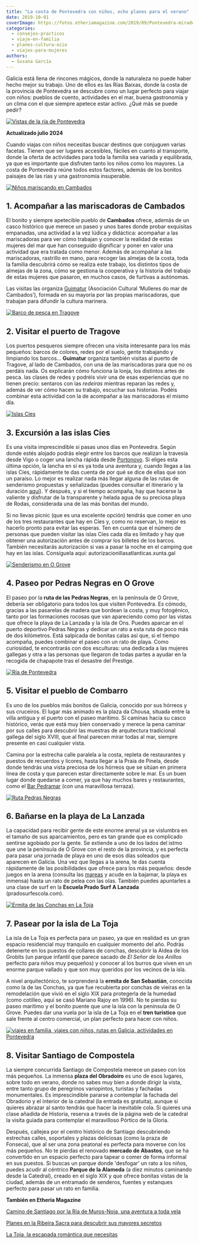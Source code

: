 ```yaml
---
title: "La costa de Pontevedra con niños, ocho planes para el verano"
date: 2019-10-01
coverImage: https://fotos.etheriamagazine.com/2019/09/Pontevedra-mirador-a-granxa.jpg
categories: 
  - consejos-practicos
  - viaje-en-familia
  - planes-cultura-ocio
  - viajes-para-mujeres
authors: 
  - Susana García
---
```


Galicia está llena de rincones mágicos, donde la naturaleza no puede haber hecho mejor 
su trabajo. Uno de ellos es las Rías Baixas, donde la costa de la provincia de 
Pontevedra se descubre como un lugar perfecto para viajar con niños: pueblos de cuento, 
actividades en el mar, buena gastronomía y un clima con el que siempre apetece estar 
activo. ¿Qué más se puede pedir? 

[![Vistas de la ría de Pontevedra](https://fotos.etheriamagazine.com/2019/09/Pontevedra-mirador-a-granxa.jpg "Mirador de A Granxa con vistas al pueblo de Raxó y a las bateas de mejillones de la ría de Pontevedra")](https://etheriamagazine.com/2019/10/01/8-planes-con-ninos-en-la-costa-de-pontevedra-la-toja/pontevedra-mirador-a-granxa/)

**Actualizado julio 2024** 

Cuando viajas con niños necesitas buscar destinos que conjuguen varias facetas. Tienen 
que ser lugares accesibles, fáciles en cuanto al transporte, donde la oferta de 
actividades para toda la familia sea variada y equilibrada, ya que es importante que 
disfruten tanto los niños como los mayores. La costa de Pontevedra reúne todos estos 
factores, además de los bonitos paisajes de las rías y una gastronomía insuperable. 

[![Niños mariscando en Cambados](https://fotos.etheriamagazine.com/2019/09/pontevedra-cambados-mariscadoras.jpg "Recogiendo almejas con las mariscadoras en la costa de Cambados")](https://etheriamagazine.com/2019/10/01/8-planes-con-ninos-en-la-costa-de-pontevedra-la-toja/pontevedra-cambados-mariscadoras/)

## 1\. Acompañar a las mariscadoras de Cambados

El bonito y siempre apetecible pueblo de **Cambados** ofrece, además de un casco 
histórico que merece un paseo y unos bares donde probar exquisitas empanadas, una 
actividad a la vez lúdica y didáctica: acompañar a las mariscadoras para ver cómo 
trabajan y conocer la realidad de estas mujeres del mar que han conseguido dignificar y 
poner en valor una actividad que era tratada como menor. Además de acompañar a las 
mariscadoras, rastrillo en mano, para recoger las almejas de la costa, toda la familia 
descubrirá cómo se realiza este trabajo, los distintos tipos de almejas de la zona, cómo 
se gestiona la cooperativa y la historia del trabajo de estas mujeres que pasaron, en 
muchos casos, de furtivas a autónomas. 

Las visitas las organiza [Guimatur](https://guimatur.org/es/) (Asociación Cultural 
‘Mulleres do mar de Cambados’), formada en su mayoría por las propias mariscadoras, que 
trabajan para difundir la cultura marinera. 

[![Barco de pesca en Tragove](https://fotos.etheriamagazine.com/2019/09/pontevedra-tragove-redeiras.jpg "Redeiras reparando las redes en el puerto de Tragove.")](https://etheriamagazine.com/2019/10/01/8-planes-con-ninos-en-la-costa-de-pontevedra-la-toja/pontevedra-tragove-redeiras/)

## 2\. Visitar el puerto de Tragove

Los puertos pesqueros siempre ofrecen una visita interesante para los más pequeños: 
barcos de colores, redes por el suelo, gente trabajando y limpiando los barcos… 
**Guimatur** organiza también visitas al puerto de Tragove, al lado de Cambados, con una 
de las mariscadoras para que no os perdáis nada. Os explicarán cómo funciona la lonja, 
los distintos artes de pesca. las clases de redes y podréis vivir una de esas 
experiencias que no tienen precio: sentaros con las _redeiras_ mientras reparan las 
redes y, además de ver cómo hacen su trabajo, escuchar sus historias. Podéis combinar 
esta actividad con la de acompañar a las mariscadoras el mismo día. 

[![Islas Cíes](https://fotos.etheriamagazine.com/2019/09/islas-cies.jpg "Vista de las islas Cíes con la Praia de Rodas al fondo.")](https://etheriamagazine.com/2019/10/01/8-planes-con-ninos-en-la-costa-de-pontevedra-la-toja/islas-cies-2/)

## 3\. Excursión a las islas Cíes

Es una visita imprescindible si pasas unos días en Pontevedra. Según donde estés alojado 
podrás elegir entre los barcos que realizan la travesía desde Vigo o coger una lancha 
rápida desde [Portonovo](https://www.crucerosdoulla.com/es/activities/islas-cies-desde-portonovo/). 
Si eliges esta última opción, la lancha en sí es ya toda una aventura y, cuando llegas a 
las islas Cíes, rápidamente te das cuenta de por qué se dice de ellas que son un 
paraíso. Lo mejor es realizar nada más llegar alguna de las rutas de senderismo 
propuestas y señalizadas (puedes consultar el itinerario y la duración [aquí](https://illasatlanticas.gal/gl/visita-o-parque/visita-cies)). 
Y después, y si el tiempo acompaña, hay que hacerse la valiente y disfrutar de la 
transparente y helada agua de su preciosa playa de Rodas, considerada una de las más 
bonitas del mundo. 

Si no llevas picnic (que es una excelente opción) tendrás que comer en uno de los tres 
restaurantes que hay en Cíes y, como no reservan, lo mejor es hacerlo pronto para evitar 
las esperas. Ten en cuenta que el número de personas que pueden visitar las islas Cíes 
cada día es limitado y hay que obtener una autorización antes de comprar los billetes de 
los barcos. También necesitarás autorización si vas a pasar la noche en el camping que 
hay en las islas. Consíguela aquí: autorizacionillasatlanticas.xunta.gal 

[![Senderismo en O Grove](https://fotos.etheriamagazine.com/2019/09/ogrove-ruta-pedras-negras.jpg "Mirador en la ruta de las Pedras Negras.")](https://etheriamagazine.com/2019/10/01/8-planes-con-ninos-en-la-costa-de-pontevedra-la-toja/ogrove-ruta-pedras-negras/)

## 4\. Paseo por Pedras Negras en O Grove

El paseo por la **ruta de las Pedras Negras**, en la península de O Grove, debería ser 
obligatorio para todos los que visiten Pontevedra. Es cómodo, gracias a las pasarelas de 
madera que bordean la costa, y muy fotogénico, tanto por las formaciones rocosas que van 
apareciendo como por las vistas que ofrece la playa de La Lanzada y la isla de Ons. 
Puedes aparcar en el puerto deportivo Pedras Negras y dedicar un rato a esta ruta de 
poco más de dos kilómetros. Está salpicada de bonitas calas así que, si el tiempo 
acompaña, puedes combinar el paseo con un rato de playa. Como curiosidad, te encontrarás 
con dos esculturas: una dedicada a las mujeres gallegas y otra a las personas que 
llegaron de todas partes a ayudar en la recogida de chapapote tras el desastre del 
Prestige. 

[![Ría de Pontevedra](https://fotos.etheriamagazine.com/2019/09/pontevedra-ria-combarro.jpg "Horreo en Combarro frente a la ría de Pontevedra.")](https://etheriamagazine.com/2019/10/01/8-planes-con-ninos-en-la-costa-de-pontevedra-la-toja/pontevedra-ria-combarro/)

## 5\. Visitar el pueblo de Combarro

Es uno de los pueblos más bonitos de Galicia, conocido por sus hórreos y sus cruceiros. 
El lugar más animado es la plaza da Chousa, situada entre la villa antigua y el puerto 
con el paseo marítimo. Si caminas hacia su casco histórico, verás que está muy bien 
conservado y merece la pena caminar por sus calles para descubrir las muestras de 
arquitectura tradicional gallega del siglo XVIII, que al final parecen mirar todas al 
mar, siempre presente en casi cualquier vista. 

Camina por la estrecha calle paralela a la costa, repleta de restaurantes y puestos de 
recuerdos y licores, hasta llegar a la Praia de Pinela, desde donde tendrás una vista 
preciosa de los hórreos que se sitúan en primera línea de costa y que parecen estar 
directamente sobre le mar. Es un buen lugar donde quedarse a comer, ya que hay muchos 
bares y restaurantes, como el [Bar 
Pedramar](https://www.facebook.com/pg/barpedramar/posts/) (con una maravillosa terraza). 

[![Ruta Pedras Negras](https://fotos.etheriamagazine.com/2019/09/playa-lanzada.jpg "Playa de la Lanzada, al fondo, vista desde la ruta de las Pedras Negras.")](https://etheriamagazine.com/2019/10/01/8-planes-con-ninos-en-la-costa-de-pontevedra-la-toja/playa-lanzada/)

## 6\. Bañarse en la playa de La Lanzada

La capacidad para recibir gente de este enorme arenal ya se vislumbra en el tamaño de 
sus aparcamientos, pero es tan grande que es complicado sentirse agobiado por la gente. 
Se extiende a uno de los lados del istmo que une la península de O Grove con el resto de 
la provincia, y es perfecta para pasar una jornada de playa en uno de esos días soleados 
que aparecen en Galicia. Una vez que llegas a la arena, te das cuenta rápidamente de las 
posibilidades que ofrece para los más pequeños: desde juegos en la arena (consulta las [mareas](http://www.aemet.es/es/eltiempo/prediccion/playas/a-lanzada-3602201) 
y acude en la bajamar, la playa es inmensa) hasta un rato de pelea con las olas. También 
puedes apuntarles a una clase de surf en la **Escuela Prado Surf A Lanzada** 
(pradosurfescola.com). 

[![Ermita de las Conchas en La Toja](https://fotos.etheriamagazine.com/2019/09/isla-toja-ermita-conchas.jpg "Ermita de San Sebastián, conocida como la de las Conchas, en la isla de La Toja.")](https://etheriamagazine.com/2019/10/01/8-planes-con-ninos-en-la-costa-de-pontevedra-la-toja/isla-toja-ermita-conchas/)

## 7\. Pasear por la isla de La Toja

La isla de La Toja es perfecta para un paseo, ya que en realidad es un gran espacio 
residencial muy tranquilo en cualquier momento del año. Podrás detenerte en los puestos 
de collares de conchas, descubrir la Aldea de los Grobits (un parque infantil que parece 
sacado de _El Señor de los Anillos_ perfecto para niños muy pequeños) y conocer al los 
burros que viven en un enorme parque vallado y que son muy queridos por los vecinos de 
la isla. 

A nivel arquitectónico, te sorprenderá la **ermita de San Sebastián**, conocida como la 
de las Conchas, ya que fue recubierta por conchas de vieiras en la remodelación que 
vivió en el siglo XIX para protegerla de la humedad (como cotilleo, aquí se casó Mariano 
Rajoy en 1996). No te pierdas su paseo marítimo y el bonito puente que une la isla con 
la península de O Grove. Puedes dar una vuela por la isla de La Toja en el **tren 
turístico** que sale frente al centro comercial, un plan perfecto para hacer con niños. 

[![viajes en familia, viajes con niños, rutas en Galicia, actividades en Pontevedra](https://fotos.etheriamagazine.com/2019/09/santiago-compostela.jpg)](https://etheriamagazine.com/2019/10/01/8-planes-con-ninos-en-la-costa-de-pontevedra-la-toja/santiago-compostela/)

## 8\. Visitar Santiago de Compostela

La siempre concurrida Santiago de Compostela merece un paseo con los más pequeños. La 
inmensa **plaza del Obradoiro** es uno de esos lugares, sobre todo en verano, donde no 
sabes muy bien a donde dirigir la vista, entre tanto grupo de peregrinos variopintos, 
turistas y fachadas monumentales. Es imprescindible pararse a contemplar la fachada del 
Obradorio y el interior de la catedral (la entrada es gratuita), aunque si quieres 
abrazar al santo tendrás que hacer la inevitable cola. Si quieres una clase añadida de 
Historia, reserva a través de la página web de la catedral la visita guiada para 
contemplar el maravilloso Pórtico de la Gloria. 

Después, callejea por el centro histórico de Santiago descubriendo estrechas calles, 
soportales y plazas deliciosas (como la praza de Fonseca), que al ser una zona peatonal 
es perfecta para moverse con los más pequeños. No te pierdas el renovado **mercado de 
Abastos**, que se ha convertido en un espacio perfecto para tapear o comer de forma 
informal en sus puestos. Si buscas un parque donde 'desfogar' un rato a los niños, 
puedes acudir al céntrico **Parque de la Alameda** (a diez minutos caminando desde la 
Catedral), creado en el siglo XIX y que ofrece bonitas vistas de la ciudad, además de un 
entramado de senderos, fuentes y estanques perfecto para pasar un rato en familia. 

**También en Etheria Magazine** 

[Camino de Santiago por la Ría de Muros-Noia, una aventura a toda 
vela](https://etheriamagazine.com/2021/07/14/camino-de-santiago-ria-de-muros-noia-en-velero/) 

[Planes en la Ribeira Sacra para descubrir sus mayores 
secretos](https://etheriamagazine.com/2021/06/17/planes-en-la-ribeira-sacra-con-amigas/) 

[La Toja, la escapada romántica que 
necesitas](https://etheriamagazine.com/2021/02/12/la-toja-escapada-romantica-termal-en-galicia/)
